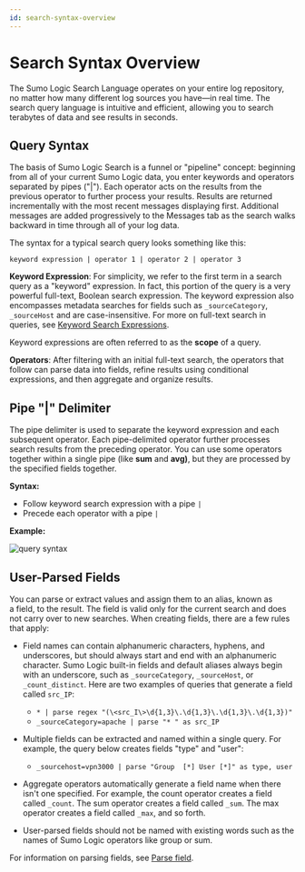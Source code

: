 ```yaml
---
id: search-syntax-overview
---
```


# Search Syntax Overview

The Sumo Logic Search Language operates on your entire log repository, no matter how many different log sources you have—in real time. The search query language is intuitive and efficient, allowing you to search terabytes of data and see results in seconds.

## Query Syntax

The basis of Sumo Logic Search is a funnel or "pipeline" concept: beginning from all of your current Sumo Logic data, you enter keywords and operators separated by pipes ("\|"). Each operator acts on the results from the previous operator to further process your results. Results are returned incrementally with the most recent messages displaying first. Additional messages are added progressively to the Messages tab as the search walks backward in time through all of your log data.

The syntax for a typical search query looks something like this:

```
keyword expression | operator 1 | operator 2 | operator 3
```

**Keyword Expression**: For simplicity, we refer to the first term in a search query as a "keyword" expression. In fact, this portion of the query is a very powerful full-text, Boolean search expression. The keyword expression also encompasses metadata searches for fields such as `_sourceCategory`, `_sourceHost` and are case-insensitive. For more on full-text search in queries, see [Keyword Search Expressions](keyword-search-expressions.md).

Keyword expressions are often referred to as the **scope** of a query.

**Operators**: After filtering with an initial full-text search, the operators that follow can parse data into fields, refine results using conditional expressions, and then aggregate and organize results.

## Pipe "\|" Delimiter

The pipe delimiter is used to separate the keyword expression and each subsequent operator. Each pipe-delimited operator further processes search results from the preceding operator. You can use some operators together within a single pipe (like **sum** and **avg)**, but they are processed by the specified fields together.

**Syntax:**

* Follow keyword search expression with a pipe `|`
* Precede each operator with a pipe `|`

**Example:**

![query syntax](/img/reuse/query-search/query-syntax-new.png)

## User-Parsed Fields

You can parse or extract values and assign them to an alias, known as a field, to the result. The field is valid only for the current search and does not carry over to new searches. When creating fields, there are a few rules that apply:

* Field names can contain alphanumeric characters, hyphens, and underscores, but should always start and end with an alphanumeric character. Sumo Logic built-in fields and default aliases always begin with an underscore, such as `_sourceCategory`, `_sourceHost`, or `_count_distinct`. Here are two examples of queries that generate a field called `src_IP`:

    * `* | parse regex "(\<src_I\>\d{1,3}\.\d{1,3}\.\d{1,3}\.\d{1,3})"`
    * `_sourceCategory=apache | parse "* " as src_IP`

* Multiple fields can be extracted and named within a single query. For example, the query below creates fields "type" and "user":

    * `_sourcehost=vpn3000 | parse "Group  [*] User [*]" as type, user`

* Aggregate operators automatically generate a field name when there isn't one specified. For example, the count operator creates a field called `_count`. The sum operator creates a field called `_sum`. The max operator creates a field called `_max`, and so forth.
* User-parsed fields should not be named with existing words such as the names of Sumo Logic operators like group or sum.

For information on parsing fields, see [Parse field](../../search-query-language/parse-operators/parse-field-option.md). 
